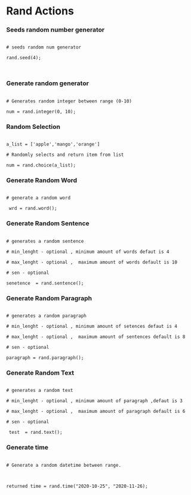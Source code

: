 # Rand Actions



### Seeds random number generator

```jac

# seeds random num generator

rand.seed(4);



```

### Generate random generator

```jac

# Generates random integer between range (0-10)

num = rand.integer(0, 10);

```

### Random Selection

```jac

a_list = ['apple','mango','orange']

# Randomly selects and return item from list

num = rand.choice(a_list);

```

### Generate Random Word

```jac 

# generate a random word

 wrd = rand.word();

 ```



### Generate Random Sentence

```jac

# generates a random sentence

# min_lenght - optional , minimum amount of words defaut is 4

# max_lenght - optional ,  maximum amount of words default is 10

# sen - optional

senetence  = rand.sentence();

```

### Generate Random Paragraph



```jac

# generates a random paragraph

# min_lenght - optional , minimum amount of setences defaut is 4

# max_lenght - optional ,  maximum amount of sentences default is 8

# sen - optional

paragraph = rand.paragraph();

```

### Generate Random Text

```jac

# generates a random text

# min_lenght - optional , minimum amount of paragraph ,defaut is 3

# max_lenght - optional ,  maximum amount of paragraph default is 6

# sen - optional

 test  = rand.text();

 ```

### Generate time

```jac 

# Generate a random datetime between range.



returned time = rand.time("2020-10-25", "2020-11-26);



```
